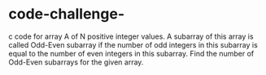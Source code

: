 # code-challenge-
c code for array A of N positive integer values. A subarray of this array is called Odd-Even subarray if the number of odd integers in this subarray is equal to the number  of even integers in this subarray.  Find the number of Odd-Even subarrays for the given array.
